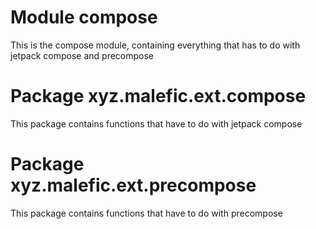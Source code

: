 # Module compose

This is the compose module, containing everything that has to do with jetpack compose and precompose

# Package xyz.malefic.ext.compose

This package contains functions that have to do with jetpack compose

# Package xyz.malefic.ext.precompose

This package contains functions that have to do with precompose
